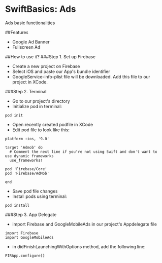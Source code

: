 # SwiftBasics: Ads
Ads basic functionalities

##Features
- Google Ad Banner
- Fullscreen Ad

##How to use it?
###Step 1. Set up Firebase
- Create a new project on Firebase
- Select iOS and paste our App's bundle identifier
- GoogleService-info-plist file will be downloaded. Add this file to our project in XCode.

###Step 2. Terminal
- Go to our project's directory
- Initialize pod in terminal:
```
pod init
```
- Open recently created podfile in XCode
- Edit pod file to look like this:
```
platform :ios, '9.0'

target 'Admob' do
  # Comment the next line if you're not using Swift and don't want to use dynamic frameworks
  use_frameworks!

pod 'Firebase/Core'
pod 'Firebase/AdMob'

end
```
- Save pod file changes
- Install pods using terminal:
```
pod install
```
###Step 3. App Delegate
- import Firebase and GoogleMobileAds in our project's Appdelegate file 
```
import Firebase
import GoogleMobileAds
```
- in didFinishLaunchingWithOptions method, add the following line:
```
FIRApp.configure()
```
